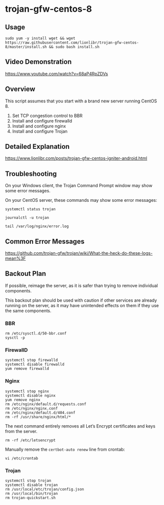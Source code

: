 # trojan-gfw-centos-8

## Usage
 
```
sudo yum -y install wget && wget https://raw.githubusercontent.com/lionlibr/trojan-gfw-centos-8/master/install.sh && sudo bash install.sh
```

## Video Demonstration

https://www.youtube.com/watch?v=68aP4RpZDVs

## Overview

This script assumes that you start with a brand new server running CentOS 8.

1. Set TCP congestion control to BBR
2. Install and configure firewalld
3. Install and configure nginx
4. Install and configure Trojan

## Detailed Explanation

https://www.lionlibr.com/posts/trojan-gfw-centos-igniter-android.html

## Troubleshooting

On your Windows client, the Trojan Command Prompt window may show some error messages.

On your CentOS server, these commands may show some error messages:

```
systemctl status trojan

journalctl -u trojan

tail /var/log/nginx/error.log
```

## Common Error Messages

https://github.com/trojan-gfw/trojan/wiki/What-the-heck-do-these-logs-mean%3F

## Backout Plan

If possible, reimage the server, as it is safer than trying to remove individual components.

This backout plan should be used with caution if other services are already running on the server, as it may have unintended effects on them if they use the same components.

### BBR

```
rm /etc/sysctl.d/50-bbr.conf
sysctl -p
```

### FirewallD

```
systemctl stop firewalld
systemctl disable firewalld
yum remove firewalld
```

### Nginx

```
systemctl stop nginx 
systemctl disable nginx
yum remove nginx
rm /etc/nginx/default.d/requests.conf
rm /etc/nginx/nginx.conf
rm /etc/nginx/default.d/404.conf
rm -rf /usr/share/nginx/html/*
```

The next command entirely removes all Let’s Encrypt certificates and keys from the server.

```
rm -rf /etc/letsencrypt
```

Manually remove the `certbot-auto renew` line from crontab:

```
vi /etc/crontab
```

### Trojan

```
systemctl stop trojan 
systemctl disable trojan 
rm /usr/local/etc/trojan/config.json
rm /usr/local/bin/trojan
rm trojan-quickstart.sh
```
